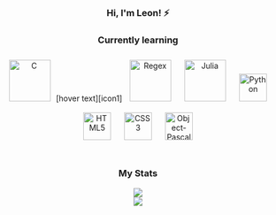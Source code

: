 ### <div align="center">Hi, I'm Leon! ⚡</div>  

### <div align="center">Currently learning</div>  

<div align="center">  
<img style="margin: 10px" src="https://svgshare.com/i/YzN.svg" alt="C" height="75" />[hover text][icon1]
<img style="margin: 10px" src="https://svgshare.com/i/Yyh.svg" alt="Regex" height="75" />
<img style="margin: 10px" src="https://svgshare.com/i/YyJ.svg" alt="Julia" height="75" />
<img style="margin: 10px" src="https://profilinator.rishav.dev/skills-assets/python-original.svg" alt="Python" height="50" />
<img style="margin: 10px" src="https://profilinator.rishav.dev/skills-assets/html5-original-wordmark.svg" alt="HTML5" height="50" />  
<img style="margin: 10px" src="https://profilinator.rishav.dev/skills-assets/css3-original-wordmark.svg" alt="CSS3" height="50" />  
<img style="margin: 10px" src="https://i.imgur.com/8UwjAjY.png" alt="Object-Pascal" height="50" />
  
</div>
                                                                                                                                 
</br>

### <div align="center">My Stats</div> 

<div align="center"><img src="https://github-readme-stats.vercel.app/api?username=leonsp95&show_icons=true&count_private=true&hide_border=true" align="center" /></div>  
<div align="center"><img src="https://github-readme-stats.vercel.app/api/top-langs/?username=leonsp95&layout=compact" align="center" /></div>

[icon1]: ## "your hover text"

